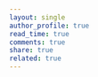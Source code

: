 ```yaml
---
layout: single
author_profile: true
read_time: true
comments: true
share: true
related: true
---
```

